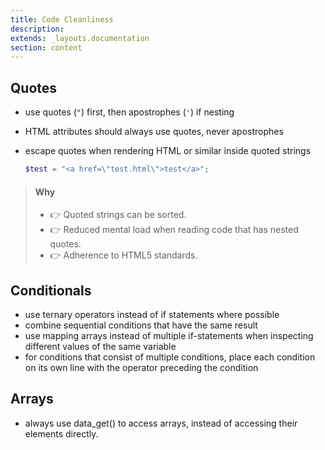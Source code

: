 ```yaml
---
title: Code Cleanliness
description: 
extends: _layouts.documentation
section: content
---
```

## Quotes

- use quotes (`"`) first, then apostrophes (`'`) if nesting
- HTML attributes should always use quotes, never apostrophes
- escape quotes when rendering HTML or similar inside quoted strings

  ```php
  $test = "<a href=\"test.html\">test</a>";
  ```

> #### Why
> - 👉 Quoted strings can be sorted.
> - 👉 Reduced mental load when reading code that has nested quotes.
> - 👉 Adherence to HTML5 standards.

## Conditionals

- use ternary operators instead of if statements where possible
- combine sequential conditions that have the same result
- use mapping arrays instead of multiple if-statements when inspecting different values of the same variable
- for conditions that consist of multiple conditions, place each condition on its own line with the operator preceding the condition

## Arrays

- always use data_get() to access arrays, instead of accessing their elements directly.
